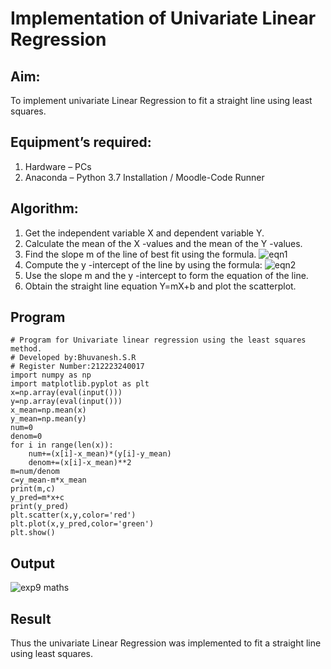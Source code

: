 # Implementation of Univariate Linear Regression
## Aim:
To implement univariate Linear Regression to fit a straight line using least squares.
## Equipment’s required:
1.	Hardware – PCs
2.	Anaconda – Python 3.7 Installation / Moodle-Code Runner
## Algorithm:
1.	Get the independent variable X and dependent variable Y.
2.	Calculate the mean of the X -values and the mean of the Y -values.
3.	Find the slope m of the line of best fit using the formula.
 ![eqn1](./eq1.jpg)
4.	Compute the y -intercept of the line by using the formula:
![eqn2](./eq2.jpg)  
5.	Use the slope m and the y -intercept to form the equation of the line.
6.	Obtain the straight line equation Y=mX+b and plot the scatterplot.
## Program
```
# Program for Univariate linear regression using the least squares method.
# Developed by:Bhuvanesh.S.R
# Register Number:212223240017
import numpy as np
import matplotlib.pyplot as plt
x=np.array(eval(input()))
y=np.array(eval(input()))
x_mean=np.mean(x)
y_mean=np.mean(y)
num=0
denom=0
for i in range(len(x)):
    num+=(x[i]-x_mean)*(y[i]-y_mean)
    denom+=(x[i]-x_mean)**2
m=num/denom
c=y_mean-m*x_mean
print(m,c)
y_pred=m*x+c
print(y_pred)
plt.scatter(x,y,color='red')
plt.plot(x,y_pred,color='green')
plt.show()
```
## Output
![exp9 maths](https://github.com/Bhuvanesh-Suresh/Univariate-Linear-Regression/assets/145742661/9dd29b46-8357-4c8d-846b-78dc9085f3c7)


## Result
Thus the univariate Linear Regression was implemented to fit a straight line using least squares.
